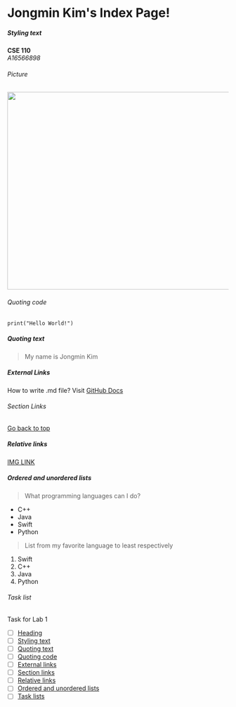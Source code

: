 # Jongmin Kim's Index Page!

##### Styling text #####
**CSE 110**  
*A16566898*

###### Picture ######
<img src="IMG_4031.jpg" width="800" height="450">

###### Quoting code #####
```
print("Hello World!")
```

##### Quoting text #####
> My name is Jongmin Kim

##### External Links #####
How to write .md file?
Visit [GitHub Docs](https://docs.github.com/en/get-started/writing-on-github/getting-started-with-writing-and-formatting-on-github/basic-writing-and-formatting-syntax)

###### Section Links ######

[Go back to top](#jongmin-kims-index-page)

##### Relative links #####

[IMG LINK](IMG_4031.jpg)

##### Ordered and unordered lists #####

> What programming languages can I do?
- C++
- Java
- Swift
- Python

> List from my favorite language to least respectively
1. Swift
2. C++
3. Java
4. Python

###### Task list #####
Task for Lab 1
- [ ] [Heading](#jongmin-kims-index-page)
- [ ] [Styling text](#styling-text)
- [ ] [Quoting text](#quoting-text)
- [ ] [Quoting code](#quoting-code)
- [ ] [External links](#external-links)
- [ ] [Section links](#section-links)
- [ ] [Relative links](#relative-links)
- [ ] [Ordered and unordered lists](#ordered-and-unordered-lists)
- [ ] [Task lists](#task-list)